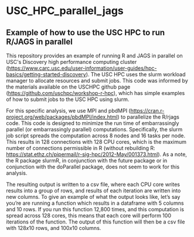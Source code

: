 # USC_HPC_parallel_jags
## Example of how to use the USC HPC to run R/JAGS in parallel 

This repository provides an example of running R and JAGS in parallel on USC's Discovery high performance computing cluster (https://www.carc.usc.edu/user-information/user-guides/hpc-basics/getting-started-discovery). The USC HPC uses the slurm workload manager to allocate resources and submit jobs. This code was informed by the materials available on the USCHPC github page (https://github.com/uschpc/workshop-r-hpc), which has simple examples of how to submit jobs to the USC HPC using slurm. 

For this specific analysis, we use MPI and pbdMPI (https://cran.r-project.org/web/packages/pbdMPI/index.html) to parallelize the R/rjags code. This code is designed to minimize the run time of embarrassingly parallel (or embarrassingly parallel) computations. Specifically, the slurm job script spreads the computation across 8 nodes and 16 tasks per node. This results in 128 connections with 128 CPU cores, which is the maximum number of connections permissible in R (without rebuilding R: https://stat.ethz.ch/pipermail/r-sig-hpc/2012-May/001373.html). As a note, the R package slurmR, in conjunction with the future package or in conjunction with the doParallel package, does not seem to work for this analysis. 

The resulting output is written to a csv file, where each CPU core writes results into a group of rows, and results of each iteration are written into new columns. To give an example of what the output looks like, let’s say you’re are running a function which results in a dataframe with 5 columns and 10 rows. If you run this function 12,800 times, and this computation is spread across 128 cores, this means that each core will perform 100 iterations of the function. The output of this function will then be a csv file with 128*x*10 rows, and 100*x*10 columns.

